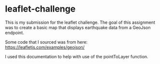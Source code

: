 # leaflet-challenge
This is my submission for the leaflet challenge. The goal of this assignment was to create a basic map that displays earthquake data from a GeoJson endpoint. 

Some code that I sourced was from here:
https://leafletjs.com/examples/geojson/

I used this documentation to help with use of the pointToLayer function.
